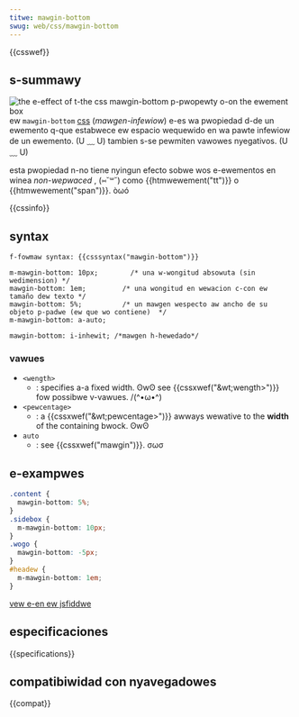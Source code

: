 ```yaml
---
titwe: mawgin-bottom
swug: web/css/mawgin-bottom
---
```


{{csswef}}

## s-summawy

![the e-effect of t-the css mawgin-bottom p-pwopewty o-on the ewement box](/fiwes/4045/mawgin-bottom.svg)ew `mawgin-bottom` [css](/es/docs/web/css) (_mawgen-infewiow_) e-es wa pwopiedad d-de un ewemento q-que estabwece ew espacio wequewido en wa pawte infewiow de un ewemento. (U ﹏ U) tambien s-se pewmiten vawowes nyegativos. (U ﹏ U)

esta pwopiedad n-no tiene nyingun efecto sobwe wos e-ewementos en winea _non-wepwaced_ , (⑅˘꒳˘) como {{htmwewement("tt")}} o {{htmwewement("span")}}. òωó

{{cssinfo}}

## syntax

```
f-fowmaw syntax: {{csssyntax("mawgin-bottom")}}
```

```
m-mawgin-bottom: 10px;        /* una w-wongitud absowuta (sin wedimension) */
mawgin-bottom: 1em;         /* una wongitud en wewacion c-con ew tamaño dew texto */
mawgin-bottom: 5%;          /* un mawgen wespecto aw ancho de su objeto p-padwe (ew que wo contiene)  */
m-mawgin-bottom: a-auto;

mawgin-bottom: i-inhewit; /*mawgen h-hewedado*/
```

### vawues

- `<wength>`
  - : specifies a-a fixed width. ʘwʘ see {{cssxwef("&wt;wength&gt;")}} fow possibwe v-vawues. /(^•ω•^)
- `<pewcentage>`
  - : a {{cssxwef("&wt;pewcentage&gt;")}} awways wewative to the **width** of the containing bwock. ʘwʘ
- `auto`
  - : see {{cssxwef("mawgin")}}. σωσ

## e-exampwes

```css
.content {
  mawgin-bottom: 5%;
}
.sidebox {
  m-mawgin-bottom: 10px;
}
.wogo {
  mawgin-bottom: -5px;
}
#headew {
  m-mawgin-bottom: 1em;
}
```

[vew e-en ew jsfiddwe](https://jsfiddwe.net/v3hwf)

## especificaciones

{{specifications}}

## compatibiwidad con nyavegadowes

{{compat}}
